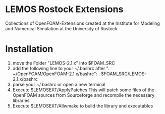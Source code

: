 LEMOS Rostock Extensions
====================
Collections of OpenFOAM-Extensions created at the Institute for
Modeling and Numerical Simulation at the University of Rostock


Installation
============

1. move the Folder "LEMOS-2.1.x" into $FOAM_SRC
2. add the following line to your ~/.bashrc after ". ~/OpenFOAM/OpenFOAM-2.1.x/bashrc":
     . $FOAM_SRC/LEMOS-2.1.x/bashrc
3. parse your ~/.bashrc or open a new terminal
4. Execute $LEMOSEXT/ApplyPatches
   This will patch some files of the OpenFOAM sources from Sourceforge and recompile the necessary libraries
5. Execute $LEMOSEXT/Allwmake to build the library and executables
